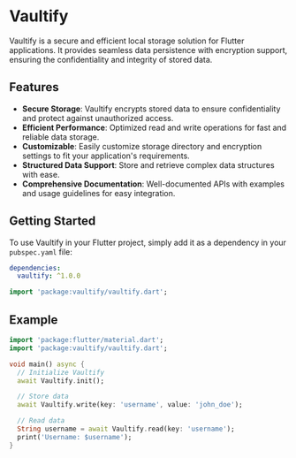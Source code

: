 # Vaultify

Vaultify is a secure and efficient local storage solution for Flutter applications. It provides seamless data persistence with encryption support, ensuring the confidentiality and integrity of stored data.

## Features

- **Secure Storage**: Vaultify encrypts stored data to ensure confidentiality and protect against unauthorized access.
- **Efficient Performance**: Optimized read and write operations for fast and reliable data storage.
- **Customizable**: Easily customize storage directory and encryption settings to fit your application's requirements.
- **Structured Data Support**: Store and retrieve complex data structures with ease.
- **Comprehensive Documentation**: Well-documented APIs with examples and usage guidelines for easy integration.

## Getting Started

To use Vaultify in your Flutter project, simply add it as a dependency in your `pubspec.yaml` file:

```yaml
dependencies:
  vaultify: ^1.0.0
```

```dart
import 'package:vaultify/vaultify.dart';
```

## Example

```dart
import 'package:flutter/material.dart';
import 'package:vaultify/vaultify.dart';

void main() async {
  // Initialize Vaultify
  await Vaultify.init();

  // Store data
  await Vaultify.write(key: 'username', value: 'john_doe');

  // Read data
  String username = await Vaultify.read(key: 'username');
  print('Username: $username');
}
```
